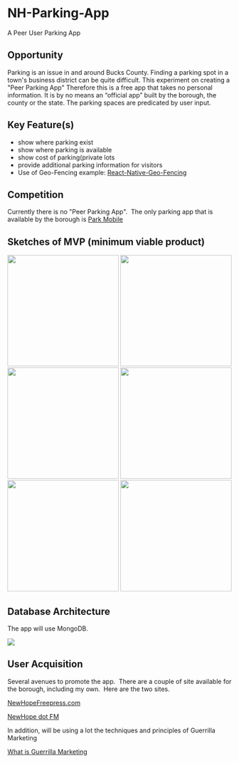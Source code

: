 # NH-Parking-App
A Peer User Parking App

## Opportunity

Parking is an issue in and around Bucks County. Finding a parking spot in a town's business district can be quite difficult.  This experiment on creating a "Peer Parking App"  Therefore this is a free app that takes no personal information. It is by no means an “official app” built by the borough, the county or the state. The parking spaces are predicated by user input.

## Key Feature(s)
<ul>
 	<li>show where parking exist</li>
 	<li>show where parking is available</li>
 	<li>show cost of parking(private lots</li>
 	<li>provide additional parking information for visitors</li>
 	<li>Use of Geo-Fencing example: <a href="https://www.npmjs.com/package/react-native-geo-fencing" target="_blank">React-Native-Geo-Fencing</a></li>
</ul>

## Competition

Currently there is no "Peer Parking App".  The only parking app that is available by the borough is <a href="http://us.parkmobile.com/" target="_blank">Park Mobile</a>

## Sketches of MVP (minimum viable product)

<div>
	<img src="http://robbee.io/wp-content/uploads/2017/04/first-sketch.png" width="250"/>
	<img src="http://robbee.io/wp-content/uploads/2017/04/second-sketch.png" width="250"/>
	<img src="http://robbee.io/wp-content/uploads/2017/04/third-sketch.png" width="250"/>
	<img src="http://robbee.io/wp-content/uploads/2017/04/fourth-sketch.png" width="250"/>
	<img src="http://robbee.io/wp-content/uploads/2017/04/fifth-sketch.png" width="250"/>
	<img src="http://robbee.io/wp-content/uploads/2017/04/sixth-sketch.png" width="250"/>
</div>

## Database Architecture

The app will use MongoDB.
<div>
<img src="http://robbee.io/wp-content/uploads/2017/04/schema.png"/>
</div>


## User Acquisition

Several avenues to promote the app.  There are a couple of site available for the borough, including my own.  Here are the two sites.

<a href="http://newhopefreepress.com/" target="_blank" rel="noopener noreferrer">NewHopeFreepress.com</a>

<a href="http://newhope.fm/" target="_blank" rel="noopener noreferrer">NewHope dot FM</a>

In addition, will be using a lot the techniques and principles of Guerrilla Marketing

<a href="http://www.creativeguerrillamarketing.com/what-is-guerrilla-marketing/" target="_blank">What is Guerrilla Marketing</a>
